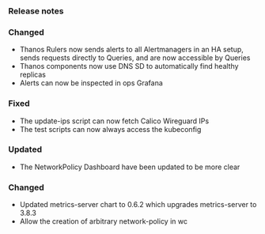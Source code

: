 ### Release notes

### Changed

- Thanos Rulers now sends alerts to all Alertmanagers in an HA setup, sends requests directly to Queries, and are now accessible by Queries
- Thanos components now use DNS SD to automatically find healthy replicas
- Alerts can now be inspected in ops Grafana

### Fixed

- The update-ips script can now fetch Calico Wireguard IPs
- The test scripts can now always access the kubeconfig

### Updated

- The NetworkPolicy Dashboard have been updated to be more clear
### Changed

- Updated metrics-server chart to 0.6.2 which upgrades metrics-server to 3.8.3
- Allow the creation of arbitrary network-policy in wc
